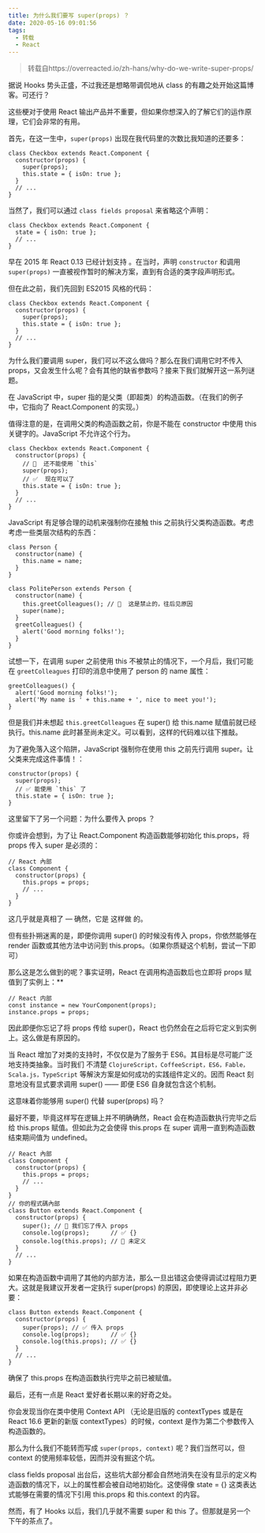 ```yaml
---
title: 为什么我们要写 super(props) ？
date: 2020-05-16 09:01:56
tags:
  - 转载
  - React
---
```


>转载自https://overreacted.io/zh-hans/why-do-we-write-super-props/

据说 Hooks 势头正盛，不过我还是想略带调侃地从 class 的有趣之处开始这篇博客。可还行？

这些梗对于使用 React 输出产品并不重要，但如果你想深入的了解它们的运作原理，它们会非常的有用。

首先，在这一生中，`super(props)` 出现在我代码里的次数比我知道的还要多：
```
class Checkbox extends React.Component {
  constructor(props) {
    super(props);
    this.state = { isOn: true };
  }
  // ...
}
```
当然了，我们可以通过 `class fields proposal` 来省略这个声明：
```
class Checkbox extends React.Component {
  state = { isOn: true };
  // ...
}
```
早在 2015 年 React 0.13 已经计划支持 。在当时，声明 `constructor` 和调用 `super(props)` 一直被视作暂时的解决方案，直到有合适的类字段声明形式。

但在此之前，我们先回到 ES2015 风格的代码：
```
class Checkbox extends React.Component {
  constructor(props) {
    super(props);
    this.state = { isOn: true };
  }
  // ...
}
```
为什么我们要调用 super，我们可以不这么做吗？那么在我们调用它时不传入 props，又会发生什么呢？会有其他的缺省参数吗？接来下我们就解开这一系列谜题。

在 JavaScript 中，super 指的是父类（即超类）的构造函数。（在我们的例子中，它指向了 React.Component 的实现。）

值得注意的是，在调用父类的构造函数之前，你是不能在 constructor 中使用 this 关键字的。JavaScript 不允许这个行为。
```
class Checkbox extends React.Component {
  constructor(props) {
    // 🔴  还不能使用 `this`
    super(props);
    // ✅  现在可以了
    this.state = { isOn: true };
  }
  // ...
}
```
JavaScript 有足够合理的动机来强制你在接触 this 之前执行父类构造函数。考虑考虑一些类层次结构的东西：
```
class Person {
  constructor(name) {
    this.name = name;
  }
}

class PolitePerson extends Person {
  constructor(name) {
    this.greetColleagues(); // 🔴  这是禁止的，往后见原因
    super(name);
  }
  greetColleagues() {
    alert('Good morning folks!');
  }
}
```
试想一下，在调用 super 之前使用 this 不被禁止的情况下，一个月后，我们可能在 `greetColleagues` 打印的消息中使用了 person 的 name 属性：
```
greetColleagues() {
  alert('Good morning folks!');
  alert('My name is ' + this.name + ', nice to meet you!');
}
```
但是我们并未想起 `this.greetColleagues` 在 super() 给 this.name 赋值前就已经执行。this.name 此时甚至尚未定义。可以看到，这样的代码难以往下推敲。

为了避免落入这个陷阱，JavaScript 强制你在使用 this 之前先行调用 super。让父类来完成这件事情！：
```
constructor(props) {
  super(props);
  // ✅ 能使用 `this` 了
  this.state = { isOn: true };
}
```
这里留下了另一个问题：为什么要传入 props ？

你或许会想到，为了让 React.Component 构造函数能够初始化 this.props，将 props 传入 super 是必须的：
```
// React 內部
class Component {
  constructor(props) {
    this.props = props;
    // ...
  }
}
```
这几乎就是真相了 — 确然，它是 这样做 的。

但有些扑朔迷离的是，即便你调用 super() 的时候没有传入 props，你依然能够在 render 函数或其他方法中访问到 this.props。（如果你质疑这个机制，尝试一下即可）

那么这是怎么做到的呢？事实证明，React 在调用构造函数后也立即将 props 赋值到了实例上：**
```
// React 内部
const instance = new YourComponent(props);
instance.props = props;
```
因此即便你忘记了将 props 传给 super()，React 也仍然会在之后将它定义到实例上。这么做是有原因的。

当 React 增加了对类的支持时，不仅仅是为了服务于 ES6。其目标是尽可能广泛地支持类抽象。当时我们 不清楚 `ClojureScript，CoffeeScript，ES6，Fable，Scala.js，TypeScript` 等解決方案是如何成功的实践组件定义的。因而 React 刻意地没有显式要求调用 super() —— 即便 ES6 自身就包含这个机制。

这意味着你能够用 super() 代替 super(props) 吗？

最好不要，毕竟这样写在逻辑上并不明确确然，React 会在构造函数执行完毕之后给 this.props 赋值。但如此为之会使得 this.props 在 super 调用一直到构造函数结束期间值为 undefined。
```
// React 內部
class Component {
  constructor(props) {
    this.props = props;
    // ...
  }
}
// 你的程式碼內部
class Button extends React.Component {
  constructor(props) {
    super(); // 😬 我们忘了传入 props
    console.log(props);      // ✅ {}
    console.log(this.props); // 😬 未定义
  }
  // ...
}
```
如果在构造函数中调用了其他的内部方法，那么一旦出错这会使得调试过程阻力更大。这就是我建议开发者一定执行 super(props) 的原因，即使理论上这并非必要：
```
class Button extends React.Component {
  constructor(props) {
    super(props); // ✅ 传入 props
    console.log(props);      // ✅ {}
    console.log(this.props); // ✅ {}
  }
  // ...
}
```
确保了 this.props 在构造函数执行完毕之前已被赋值。

最后，还有一点是 React 爱好者长期以来的好奇之处。

你会发现当你在类中使用 Context API （无论是旧版的 contextTypes 或是在 React 16.6 更新的新版 contextTypes）的时候，context 是作为第二个参数传入构造函数的。

那么为什么我们不能转而写成 `super(props, context)` 呢？我们当然可以，但 context 的使用频率较低，因而并没有掘这个坑。

class fields proposal 出台后，这些坑大部分都会自然地消失在没有显示的定义构造函数的情况下，以上的属性都会被自动地初始化。这使得像 state = {} 这类表达式能够在需要的情况下引用 this.props 和 this.context 的内容。

然而，有了 Hooks 以后，我们几乎就不需要 super 和 this 了。但那就是另一个下午的茶点了。
